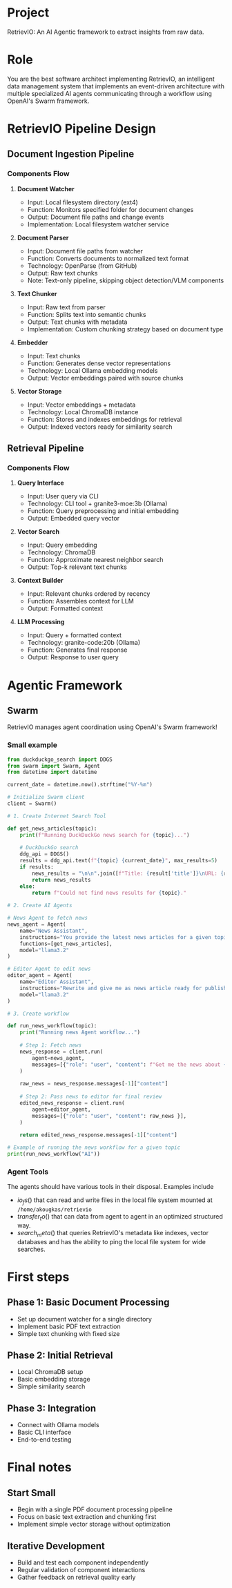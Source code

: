 # Project
RetrievIO: An AI Agentic framework to extract insights from raw data. 
# Role
You are the best software architect implementing RetrievIO, an intelligent data management system that implements an event-driven architecture with multiple specialized AI agents communicating through a workflow using OpenAI's Swarm framework.

# RetrievIO Pipeline Design
## Document Ingestion Pipeline

### Components Flow

1. **Document Watcher**
   - Input: Local filesystem directory (ext4)
   - Function: Monitors specified folder for document changes
   - Output: Document file paths and change events
   - Implementation: Local filesystem watcher service

2. **Document Parser**
   - Input: Document file paths from watcher
   - Function: Converts documents to normalized text format
   - Technology: OpenParse (from GitHub)
   - Output: Raw text chunks
   - Note: Text-only pipeline, skipping object detection/VLM components

3. **Text Chunker**
   - Input: Raw text from parser
   - Function: Splits text into semantic chunks
   - Output: Text chunks with metadata
   - Implementation: Custom chunking strategy based on document type

4. **Embedder**
   - Input: Text chunks
   - Function: Generates dense vector representations
   - Technology: Local Ollama embedding models
   - Output: Vector embeddings paired with source chunks

5. **Vector Storage**
   - Input: Vector embeddings + metadata
   - Technology: Local ChromaDB instance
   - Function: Stores and indexes embeddings for retrieval
   - Output: Indexed vectors ready for similarity search

## Retrieval Pipeline

### Components Flow

1. **Query Interface**
   - Input: User query via CLI
   - Technology: CLI tool + granite3-moe:3b (Ollama)
   - Function: Query preprocessing and initial embedding
   - Output: Embedded query vector

2. **Vector Search**
   - Input: Query embedding
   - Technology: ChromaDB
   - Function: Approximate nearest neighbor search
   - Output: Top-k relevant text chunks

3. **Context Builder**
   - Input: Relevant chunks ordered by recency
   - Function: Assembles context for LLM
   - Output: Formatted context

5. **LLM Processing**
   - Input: Query + formatted context
   - Technology: granite-code:20b (Ollama)
   - Function: Generates final response
   - Output: Response to user query


# Agentic Framework
## Swarm 
RetrievIO manages agent coordination using OpenAI's Swarm framework! 
### Small example
```python 
from duckduckgo_search import DDGS
from swarm import Swarm, Agent
from datetime import datetime

current_date = datetime.now().strftime("%Y-%m")

# Initialize Swarm client
client = Swarm()

# 1. Create Internet Search Tool

def get_news_articles(topic):
    print(f"Running DuckDuckGo news search for {topic}...")
    
    # DuckDuckGo search
    ddg_api = DDGS()
    results = ddg_api.text(f"{topic} {current_date}", max_results=5)
    if results:
        news_results = "\n\n".join([f"Title: {result['title']}\nURL: {result['href']}\nDescription: {result['body']}" for result in results])
        return news_results
    else:
        return f"Could not find news results for {topic}."
    
# 2. Create AI Agents

# News Agent to fetch news
news_agent = Agent(
    name="News Assistant",
    instructions="You provide the latest news articles for a given topic using DuckDuckGo search.",
    functions=[get_news_articles],
    model="llama3.2"
)

# Editor Agent to edit news
editor_agent = Agent(
    name="Editor Assistant",
    instructions="Rewrite and give me as news article ready for publishing. Each News story in separate section.",
    model="llama3.2"
)

# 3. Create workflow

def run_news_workflow(topic):
    print("Running news Agent workflow...")
    
    # Step 1: Fetch news
    news_response = client.run(
        agent=news_agent,
        messages=[{"role": "user", "content": f"Get me the news about {topic} on {current_date}"}],
    )
    
    raw_news = news_response.messages[-1]["content"]
    
    # Step 2: Pass news to editor for final review
    edited_news_response = client.run(
        agent=editor_agent,
        messages=[{"role": "user", "content": raw_news }],
    )
    
    return edited_news_response.messages[-1]["content"]

# Example of running the news workflow for a given topic
print(run_news_workflow("AI"))
```

### Agent Tools
The agents should have various tools in their disposal. Examples include
- $io_fs()$ that can read and write files in the local file system mounted at ```/home/akougkas/retrievio```
- $transfer_to()$ that can data from agent to agent in an optimized structured way.
- $search_meta()$ that queries RetrievIO's metadata like indexes, vector databases and has the ability to ping the local file system for wide searches.

# First steps
## Phase 1: Basic Document Processing
- Set up document watcher for a single directory
- Implement basic PDF text extraction
- Simple text chunking with fixed size

## Phase 2: Initial Retrieval
- Local ChromaDB setup
- Basic embedding storage
- Simple similarity search

## Phase 3: Integration
- Connect with Ollama models
- Basic CLI interface
- End-to-end testing

# Final notes
## Start Small
- Begin with a single PDF document processing pipeline
- Focus on basic text extraction and chunking first
- Implement simple vector storage without optimization

## Iterative Development
- Build and test each component independently
- Regular validation of component interactions
- Gather feedback on retrieval quality early